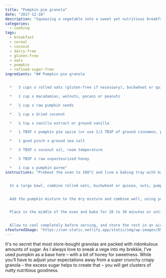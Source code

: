 ```yaml
---
title: "Pumpkin pie granola"
date: "2017-12-10"
description: "Squeezing a vegetable into a sweet yet nutritious breakfast can be as easy as (pumpkin) pie."
categories: 
  - cooking
tags: 
  - breakfast
  - cereal
  - coconut
  - dairy-free
  - gluten-free
  - oats
  - pumpkin
  - refined-sugar-free
ingredients: "## Pumpkin pie granola


  *   3 cups x rolled oats (gluten-free if necessary), buckwheat or quinoa

  *   1 cup x macadamias, walnuts, pecans or peanuts

  *   ½ cup x raw pumpkin seeds

  *   ½ cup x dried coconut

  *   ¼ tsp x vanilla extract or ground vanilla

  *   1 TBSP x pumpkin pie spice (or use 1/2 TBSP of ground cinnamon, plus 1/4 TBSP of both ginger and nutmeg)

  *   1 good pinch x ground sea salt

  *   3 TBSP x coconut oil, room temperature

  *   3 TBSP x raw unpasteurized honey

  *   1 cup x pumpkin puree"
instructions: "Preheat the oven to 200°C and line a baking tray with baking paper.


  In a large bowl, combine rolled oats, buckwheat or quinoa, nuts, pumpkin seeds, coconut, vanilla (if using dry ground), spices and salt. In a separate bowl add coconut oil, honey, vanilla (if using extract) and pumpkin puree. Mash until completely smooth (or use a blender).


  Add the pumpkin mixture to the dry mixture and combine well, using your hands, for about a minute, so all is well-coated and clumpy. Turn out and spread the granola in an even layer on the baking tray.


  Place in the middle of the oven and bake for 20 to 30 minutes or until the granola browns and crisps up, checking every 10 minutes and turning the granola over with a wooden spoon.


  Allow to cool completely before serving, and store the rest in an airtight container. Serve with full-fat yoghurt or your favourite non-dairy alternative."
sfeaturedImage: "https://cwn-static.netlify.app/static/img/wp-images/DSC_0159-2.jpg"
---
```


It's no secret that most store-bought granolas are packed with ridonkulous amounts of sugar. As I always love to sneak a vege into my brekkie, I’ve used pumpkin as a base here – with a bit of honey for sweetness. While you’ll have to adjust your expectations away from a super crunchy crispy granola – the excess sugar helps to create that – you will get clusters of nutty nutritious goodness.
